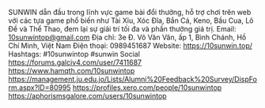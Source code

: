 SUNWIN dẫn đầu trong lĩnh vực game bài đổi thưởng, hỗ trợ chơi trên web với các tựa game phổ biến như Tài Xỉu, Xóc Đĩa, Bắn Cá, Keno, Bầu Cua, Lô Đề và Thể Thao, đem lại sự giải trí tối đa và phần thưởng giá trị.
Email: 10sunwintop@gmail.com
Địa chỉ: 3e Đ. Võ Văn Vân, ấp 1, Bình Chánh, Hồ Chí Minh, Việt Nam
Điện thoại: 0989451687
Website: https://10sunwin.top/
Hashtags: #10sunwintop #sunwin
Social
https://forums.galciv4.com/user/7411687
https://www.hamqth.com/10sunwintop
https://management.ju.edu.jo/Lists/Alumni%20Feedback%20Survey/DispForm.aspx?ID=80995
https://profiles.xero.com/people/10sunwintop
https://aphorismsgalore.com/users/10sunwintop